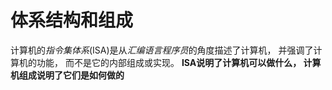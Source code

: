 # 体系结构和组成

计算机的*指令集体系*(ISA)是从*汇编语言程序员*的角度描述了计算机， 并强调了计算机的功能， 而不是它的内部组成或实现。 **ISA说明了计算机可以做什么， 计算机组成说明了它们是如何做的**

